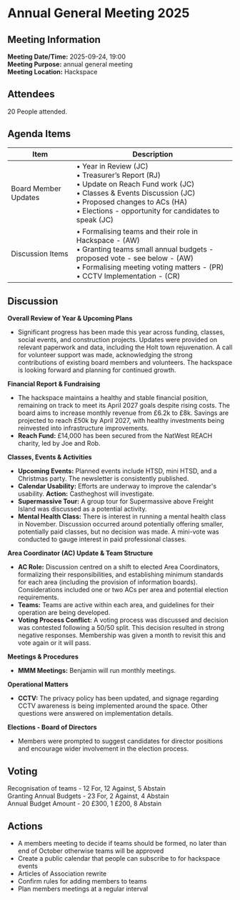 # Annual General Meeting 2025
## Meeting Information
**Meeting Date/Time:** 2025-09-24, 19:00  
**Meeting Purpose:** annual general meeting  
**Meeting Location:** Hackspace  

## Attendees
20 People attended.

## Agenda Items

Item | Description
---- | ----
Board Member Updates | • Year in Review (JC) <br>• Treasurer’s Report (RJ) <br>• Update on Reach Fund work (JC) <br> • Classes & Events Discussion (JC) <br> • Proposed changes to ACs (HA)<br> • Elections - opportunity for candidates to speak (JC)
Discussion Items | • Formalising teams and their role in Hackspace - (AW)<br> • Granting teams small annual budgets - proposed vote - see below - (AW)<br> • Formalising meeting voting matters - (PR)<br> • CCTV Implementation - (CR)

## Discussion

**Overall Review of Year & Upcoming Plans**

*   Significant progress has been made this year across funding, classes, social events, and construction projects. Updates were provided on relevant paperwork and data, including the Holt town rejuvenation. A call for volunteer support was made, acknowledging the strong contributions of existing board members and volunteers. The hackspace is looking forward and planning for continued growth.

**Financial Report & Fundraising**

*   The hackspace maintains a healthy and stable financial position, remaining on track to meet its April 2027 goals despite rising costs. The board aims to increase monthly revenue from £6.2k to £8k. Savings are projected to reach £50k by April 2027, with healthy investments being reinvested into infrastructure improvements.
*   **Reach Fund:** £14,000 has been secured from the NatWest REACH charity, led by Joe and Rob.

**Classes, Events & Activities**

*   **Upcoming Events:** Planned events include HTSD, mini HTSD, and a Christmas party.  The newsletter is consistently published.
*   **Calendar Usability:** Efforts are underway to improve the calendar's usability. **Action:** Castheghost will investigate.
*   **Supermassive Tour:** A group tour for Supermassive above Freight Island was discussed as a potential activity.
*   **Mental Health Class:** There is interest in running a mental health class in November. Discussion occurred around potentially offering smaller, potentially paid classes, but no decision was made. A mini-vote was conducted to gauge interest in paid professional classes.

**Area Coordinator (AC) Update & Team Structure**

*   **AC Role:**  Discussion centred on a shift to elected Area Coordinators, formalizing their responsibilities, and establishing minimum standards for each area (including the provision of information boards). Considerations included one or two ACs per area and potential election requirements.
*   **Teams:** Teams are active within each area, and guidelines for their operation are being developed. 
*   **Voting Process Conflict:** A voting process was discussed and decision was contested following a 50/50 split. This decision resulted in strong negative responses. Membership was given a month to revisit this and vote again or it will pass. 

**Meetings & Procedures**
*   **MMM Meetings:** Benjamin will run monthly meetings.

**Operational Matters**
*   **CCTV:** The privacy policy has been updated, and signage regarding CCTV awareness is being implemented around the space. Other questions were answered on implementation details.

**Elections - Board of Directors**
*   Members were prompted to suggest candidates for director positions and encourage wider involvement in the election process.

## Voting
Recognisation of teams - 12 For, 12 Against, 5 Abstain <br/>
Granting Annual Budgets - 23 For, 2 Against, 4 Abstain <br/>
Annual Budget Amount - 20 £300, 1 £200, 8 Abstain <br/>


## Actions
* A members meeting to decide if teams should be formed, no later than end of October otherwise teams will be approved
* Create a public calendar that people can subscribe to for hackspace events
* Articles of Association rewrite
* Confirm rules for adding members to teams
* Plan members meetings at a regular interval